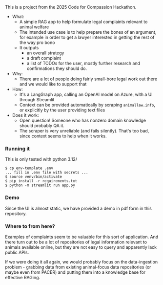 This is a project from the 2025 Code for Compassion Hackathon.

- What: 
  - A simple RAG app to help formulate legal complaints relevant to animal welfare
  - The intended use case is to help prepare the bones of an argument, for example in order to get a lawyer interested in getting the rest of the way pro bono
  - It outputs
    - an overall strategy
    - a draft complaint
    - a list of TODOs for the user, mostly further research and confirmations they should do.
- Why:
  - There are a lot of people doing fairly small-bore legal work out there and we would like to support that
- How:
  - It's a LangGraph app, calling an OpenAI model on Azure, with a UI through Streamlit
  - Context can be provided automatically by scraping `animallaw.info`, or explicitly by the user providing text files
- Does it work:
  - Open question!  Someone who has nonzero domain knowledge should probably QA it.
  - The scraper is very unreliable (and fails silently).  That's too bad, since context seems to help when it works.

### Running it

This is only tested with python 3.12/

```commandline
$ cp env-template .env
... fill in .env file with secrets ...
$ source venv/bin/activate
$ pip install -r requirements.txt
$ python -m streamlit run app.py
```

### Demo

Since the UI is almost static, we have provided a demo in pdf form in this repository.

### Where to from here?

Examples of complaints seem to be valuable for this sort of application.  And there turn out to be a lot of repositories of legal information relevant to animals available online, but they are not easy to query and apparently lack public APIs.

If we were doing it all again, we would probably focus on the data-ingestion problem - grabbing data from existing animal-focus data repositories (or maybe even from PACER) and putting them into a knowledge base for effective RAGing.
